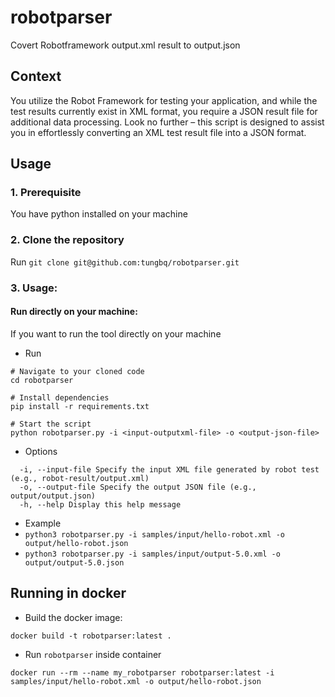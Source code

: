 # robotparser

Covert Robotframework output.xml result to output.json

## Context

You utilize the Robot Framework for testing your application, and while the test results currently exist in XML format, you require a JSON result file for additional data processing. Look no further – this script is designed to assist you in effortlessly converting an XML test result file into a JSON format.

## Usage
### 1. Prerequisite
You have python installed on your machine
### 2. Clone the repository
Run `git clone git@github.com:tungbq/robotparser.git`

### 3. Usage:
#### Run directly on your machine:
If you want to run the tool directly on your machine
- Run
```
# Navigate to your cloned code
cd robotparser

# Install dependencies
pip install -r requirements.txt

# Start the script
python robotparser.py -i <input-outputxml-file> -o <output-json-file>
```

- Options

```
  -i, --input-file Specify the input XML file generated by robot test (e.g., robot-result/output.xml)
  -o, --output-file Specify the output JSON file (e.g., output/output.json)
  -h, --help Display this help message
```

- Example
- `python3 robotparser.py -i samples/input/hello-robot.xml -o output/hello-robot.json`
- `python3 robotparser.py -i samples/input/output-5.0.xml -o output/output-5.0.json`

## Running in docker

- Build the docker image:

```
docker build -t robotparser:latest .
```

- Run `robotparser` inside container

```
docker run --rm --name my_robotparser robotparser:latest -i samples/input/hello-robot.xml -o output/hello-robot.json
```
